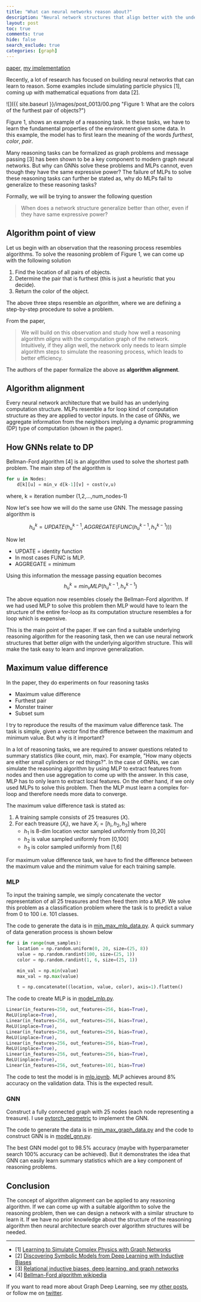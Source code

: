 ```yaml
---
title: "What can neural networks reason about?"
description: "Neural network structures that align better with the underlying reasoning algorithm generalize better in reasoning tasks."
layout: post
toc: true
comments: true
hide: false
search_exclude: true
categories: [graph]
---
```


[paper](https://arxiv.org/abs/1905.13211), [my implementation](https://github.com/KushajveerSingh/deep_learning/tree/master/graph_machine_learning/what_can_neural_networks_reason_about)
  
Recently, a lot of research has focused on building neural networks that can learn to reason. Some examples include simulating particle physics [1], coming up with mathematical equations from data [2]. 

![]({{ site.baseurl }}/images/post_0013/00.png "Figure 1: What are the colors of the furthest pair of objects?")

Figure 1, shows an example of a reasoning task. In these tasks, we have to learn the fundamental properties of the environment given some data. In this example, the model has to first learn the meaning of the words *furthest*, *color*, *pair*.

Many reasoning tasks can be formalized as graph problems and message passing [3] has been shown to be a key component to modern graph neural networks. But why can GNNs solve these problems and MLPs cannot, even though they have the same expressive power? The failure of MLPs to solve these reasoning tasks can further be stated as, why do MLPs fail to generalize to these reasoning tasks?

Formally, we will be trying to answer the following question
> When does a network structure generalize better than other, even if they have same expressive power?

## Algorithm point of view
Let us begin with an observation that the reasoning process resembles algorithms. To solve the reasoning problem of Figure 1, we can come up with the following solution
1. Find the location of all pairs of objects.
2. Determine the pair that is furthest (this is just a heuristic that you decide).
3. Return the color of the object.

The above three steps resemble an *algorithm*, where we are defining a step-by-step procedure to solve a problem.

From the paper,
> We will build on this observation and study how well a reasoning algorithm *aligns* with the computation graph of the network. Intuitively, if they align well, the network only needs to learn simple algorithm steps to simulate the reasoning process, which leads to better efficiency.

The authors of the paper formalize the above as **algorithm alignment**.

## Algorithm alignment
Every neural network architecture that we build has an underlying computation structure. MLPs resemble a for loop kind of computation structure as they are applied to vector inputs. In the case of GNNs, we aggregate information from the neighbors implying a dynamic programming (DP) type of computation (shown in the paper).

## How GNNs relate to DP
Bellman-Ford algorithm [4] is an algorithm used to solve the shortest path problem. The main step of the algorithm is
```python
for u in Nodes:
    d[k][u] = min_v d[k-1][v] + cost(v,u)
```
where, k = iteration number (1,2,...,num_nodes-1)

Now let's see how we will do the same use GNN. The message passing algorithm is 

$$
h_u^k = UPDATE(h_u^{k-1}, AGGREGATE(FUNC(h_u^{k-1}, h_v^{k-1})))
$$

Now let 
* UPDATE = identity function 
* In most cases FUNC is MLP.
* AGGREGATE = minimum

Using this information the message passing equation becomes
$$
h_u^k = min_v MLP(h_u^{k-1}, h_v^{k-1})
$$

The above equation now resembles closely the Bellman-Ford algorithm. If we had used MLP to solve this problem then MLP would have to learn the structure of the entire for-loop as its computation structure resembles a for loop which is expensive.

This is the main point of the paper. If we can find a suitable underlying reasoning algorithm for the reasoning task, then we can use neural network structures that better *align* with the underlying algorithm structure. This will make the task easy to learn and improve generalization.

## Maximum value difference
In the paper, they do experiments on four reasoning tasks
* Maximum value difference
* Furthest pair
* Monster trainer
* Subset sum

I try to reproduce the results of the maximum value difference task. The task is simple, given a vector find the difference between the maximum and minimum value. But why is it important?

In a lot of reasoning tasks, we are required to answer questions related to summary statistics (like count, min, max). For example, "How many objects are either small cylinders or red things?". In the case of GNNs, we can simulate the reasoning algorithm by using MLP to extract features from nodes and then use aggregation to come up with the answer. In this case, MLP has to only learn to extract local features. On the other hand, if we only used MLPs to solve this problem. Then the MLP must learn a complex for-loop and therefore needs more data to converge.

The maximum value difference task is stated as:
1. A training sample consists of 25 treasures ($X$).
2. For each treasure ($X_i$), we have $X_i = [h_i,h_2,h_3]$ where
    * $h_1$ is 8-dim location vector sampled uniformly from [0,20]
    * $h_2$ is value sampled uniformly from [0,100]
    * $h_3$ is color sampled uniformly from [1,6]

For maximum value difference task, we have to find the difference between the maximum value and the minimum value for each training sample.

### MLP
To input the training sample, we simply concatenate the vector representation of all 25 treasures and then feed them into a MLP. We solve this problem as a classification problem where the task is to predict a value from 0 to 100 i.e. 101 classes.

The code to generate the data is in [min_max_mlp_data.py](https://github.com/KushajveerSingh/deep_learning/blob/master/graph_machine_learning/what_can_neural_networks_reason_about/src/min_max_mlp_data.py). A quick summary of data generation process is shown below
```python
for i in range(num_samples):
    location = np.random.uniform(0, 20, size=(25, 8))
    value = np.random.randint(100, size=(25, 1))
    color = np.random.randint(1, 6, size=(25, 1))

    min_val = np.min(value)
    max_val = np.max(value)

    t = np.concatenate((location, value, color), axis=1).flatten()
```

The code to create MLP is in [model_mlp.py](https://github.com/KushajveerSingh/deep_learning/blob/master/graph_machine_learning/what_can_neural_networks_reason_about/src/model_mlp.py).
```python
Linear(in_features=250, out_features=256, bias=True),
ReLU(inplace=True),
Linear(in_features=256, out_features=256, bias=True),
ReLU(inplace=True),
Linear(in_features=256, out_features=256, bias=True),
ReLU(inplace=True),
Linear(in_features=256, out_features=256, bias=True),
ReLU(inplace=True),
Linear(in_features=256, out_features=256, bias=True),
ReLU(inplace=True),
Linear(in_features=256, out_features=101, bias=True)
```

The code to test the model is in [mlp.ipynb](https://github.com/KushajveerSingh/deep_learning/blob/master/graph_machine_learning/what_can_neural_networks_reason_about/notebooks/mlp.ipynb). MLP achieves around 8% accuracy on the validation data. This is the expected result.

### GNN
Construct a fully connected graph with 25 nodes (each node representing a treasure). I use [pytorch_geometric](https://github.com/rusty1s/pytorch_geometric) to implement the GNN.

The code to generate the data is in [min_max_graph_data.py](https://github.com/KushajveerSingh/deep_learning/blob/master/graph_machine_learning/what_can_neural_networks_reason_about/src/min_max_graph_data.py) and the code to construct GNN is in [model_gnn.py](https://github.com/KushajveerSingh/deep_learning/blob/master/graph_machine_learning/what_can_neural_networks_reason_about/src/model_gnn.py).

The best GNN model got to 98.5% accuracy (maybe with hyperparameter search 100% accuracy can be achieved). But it demonstrates the idea that GNN can easily learn summary statistics which are a key component of reasoning problems.

## Conclusion
The concept of algorithm alignment can be applied to any reasoning algorithm. If we can come up with a suitable algorithm to solve the reasoning problem, then we can design a network with a similar structure to learn it. If we have no prior knowledge about the structure of the reasoning algorithm then neural architecture search over algorithm structures will be needed.

---
* [1] [Learning to Simulate Complex Physics with Graph Networks](https://arxiv.org/abs/2002.09405)
* [2] [Discovering Symbolic Models from Deep Learning with Inductive Biases](https://arxiv.org/abs/2006.11287)
* [3] [Relational inductive biases, deep learning, and graph networks](https://arxiv.org/abs/1806.01261)
* [4] [Bellman-Ford algorithm wikipedia](https://www.wikiwand.com/en/Bellman%E2%80%93Ford_algorithm)

If you want to read more about Graph Deep Learning, see my [other posts](https://kushajveersingh.github.io/blog/categories/#graph_machine_learning), or follow me on [twitter](https://twitter.com/Kkushaj).